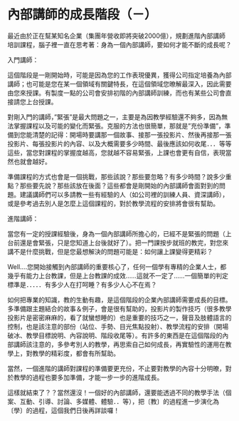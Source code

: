 # 內部講師的成長階段（－） 

<p>最近由於正在幫某知名企業（集團年營收即將突破2000億），規劃進階內部講師培訓課程，腦子裡一直在思考著：身為一個內部講師，要如何才能不斷的成長呢？</p>
<p>入門講師：</p>
<p>這個階段是一剛開始時，可能是因為您的工作表現優異，獲得公司指定培養為內部講師；也可能是您在某一個領域有關鍵特長，在這個領域您暸解最深入，因此需要由您來授課。有製度一點的公司會安排初階的內部講師訓練，而也有某些公司會直接請您上台授課。<a name="more"></a></p>
<p>對剛入門的講師，”緊張”是最大問題之一，主要是為因教學經驗還不夠多，因為無法掌握課程以及可能的變化而緊張。克服的方法也很簡單，那就是”充份準備”，準備到您能清楚的記得：開場時要講那一個故事、接那一張投影片、然後再接那一張投影片、每張投影片的內容、以及大概需要多少時間、最後應該如何收尾．．．等等這些，當您對課程的掌握度越高，您就越不容易緊張，上課也會更有自信，表現當然也就會越好。</p>
<p>準備課程的方式也會是一個挑戰，那些該說？那些要忽略？有多少時間？說多少重點？那些要先說？那些該放在後面？這些都會是剛開始的內部講師會面對到的問題。建議講師們可以多請教一些有經驗的人（如公司裡的訓練人員、資深講師），或是參考過去別人是怎麼上這個課程的，對於教學流程的安排將會很有幫助。</p>
<p>進階講師：</p>
<p>當您有一定的授課經驗後，身為一個內部講師所擔心的，已經不是緊張的問題（上台前還是會緊張，只是您知道上台後就好了）。把一門課按步就班的教完，對您來講不是什麼挑戰，但是您最想解決的問題可能是：如何讓上課變得更精彩？</p>
<p>Well….您開始接觸到內部講師的重要核心了，任何一個學有專精的企業人士，都幾乎有能力上台教課，但是上台教課的成效……這就不一定了……一個簡單的判定標準是．．．．．有多少人在打呵睡？有多少人心不在焉？</p>
<p>如何把專業的知識，教的生動有趣，是這個階段的企業內部講師需要成長的目標。多準備跟主題結合的故事＆例子，會是很有幫助的，投影片的製作技巧（很多教學投影片是密密麻麻的，看了就蠻想睡的）也是重要的技巧之一，聲音及肢體語言的控制，也是該注意的部份（站位、手勢、目光焦點投射）、教學流程的安排（開場破冰、教學目標說明、內容說明、階段收尾等）。有許多的東西是在這個階段的內部講師該注意的，多參考別人的教學，再思索自己如何成長，再實驗性的運用在教學上，對教學的精彩度，都會有所幫助。</p>
<p>當然，一個進階的講師對課程的準備要更充份，不止要對教學的內容十分明暸，對於教學的過程也要多加準備，才能一步一步的進階成長。</p>
<p>這樣就結束了？？當然還沒！一個好的內部講師，還要能透過不同的教學手法（個案、互動、引導、討論、多媒體、體驗．．等），把〔教〕的過程進一步演化為〔學〕的過程，這個我們日後再詳談囉！</p>